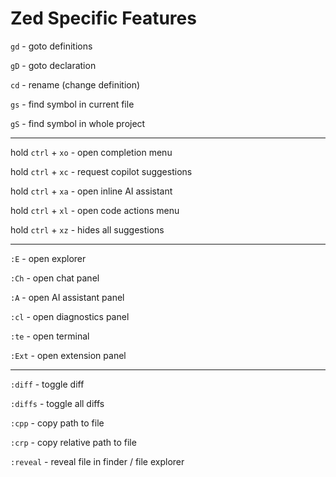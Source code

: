# Zed Specific Features

`gd` - goto definitions

`gD` - goto declaration

`cd` - rename (change definition)

`gs` - find symbol in current file

`gS` - find symbol in whole project

---

hold `ctrl` + `xo` - open completion menu

hold `ctrl` + `xc` - request copilot suggestions

hold `ctrl` + `xa` - open inline AI assistant

hold `ctrl` + `xl` - open code actions menu

hold `ctrl` + `xz` - hides all suggestions

---
`:E` - open explorer

`:Ch` - open chat panel

`:A` - open AI assistant panel

`:cl` - open diagnostics panel

`:te` - open terminal

`:Ext` - open extension panel

---

`:diff` - toggle diff

`:diffs` - toggle all diffs

`:cpp` - copy path to file

`:crp` - copy relative path to file

`:reveal` - reveal file in finder / file explorer
